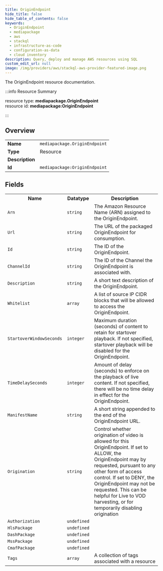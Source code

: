 ```yaml
---
title: OriginEndpoint
hide_title: false
hide_table_of_contents: false
keywords:
  - OriginEndpoint
  - mediapackage
  - aws
  - stackql
  - infrastructure-as-code
  - configuration-as-data
  - cloud inventory
description: Query, deploy and manage AWS resources using SQL
custom_edit_url: null
image: /img/providers/aws/stackql-aws-provider-featured-image.png
---
```

The OriginEndpoint resource documentation.

:::info Resource Summary

<div class="row">
<div class="providerDocColumn">
<span>resource type:&nbsp;<b>mediapackage.OriginEndpoint</b></span><br />
<span>resource id:&nbsp;<b>mediapackage:OriginEndpoint</b></span><br />
</div>
</div>

:::

## Overview
<table><tbody>
<tr><td><b>Name</b></td><td><code>mediapackage.OriginEndpoint</code></td></tr>
<tr><td><b>Type</b></td><td>Resource</td></tr>
<tr><td><b>Description</b></td><td></td></tr>
<tr><td><b>Id</b></td><td><code>mediapackage:OriginEndpoint</code></td></tr>
</tbody></table>

## Fields
<table><tbody>
<tr><th>Name</th><th>Datatype</th><th>Description</th></tr>
<tr><td><code>Arn</code></td><td><code>string</code></td><td>The Amazon Resource Name (ARN) assigned to the OriginEndpoint.</td></tr><tr><td><code>Url</code></td><td><code>string</code></td><td>The URL of the packaged OriginEndpoint for consumption.</td></tr><tr><td><code>Id</code></td><td><code>string</code></td><td>The ID of the OriginEndpoint.</td></tr><tr><td><code>ChannelId</code></td><td><code>string</code></td><td>The ID of the Channel the OriginEndpoint is associated with.</td></tr><tr><td><code>Description</code></td><td><code>string</code></td><td>A short text description of the OriginEndpoint.</td></tr><tr><td><code>Whitelist</code></td><td><code>array</code></td><td>A list of source IP CIDR blocks that will be allowed to access the OriginEndpoint.</td></tr><tr><td><code>StartoverWindowSeconds</code></td><td><code>integer</code></td><td>Maximum duration (seconds) of content to retain for startover playback. If not specified, startover playback will be disabled for the OriginEndpoint.</td></tr><tr><td><code>TimeDelaySeconds</code></td><td><code>integer</code></td><td>Amount of delay (seconds) to enforce on the playback of live content. If not specified, there will be no time delay in effect for the OriginEndpoint.</td></tr><tr><td><code>ManifestName</code></td><td><code>string</code></td><td>A short string appended to the end of the OriginEndpoint URL.</td></tr><tr><td><code>Origination</code></td><td><code>string</code></td><td>Control whether origination of video is allowed for this OriginEndpoint. If set to ALLOW, the OriginEndpoint may by requested, pursuant to any other form of access control. If set to DENY, the OriginEndpoint may not be requested. This can be helpful for Live to VOD harvesting, or for temporarily disabling origination</td></tr><tr><td><code>Authorization</code></td><td><code>undefined</code></td><td></td></tr><tr><td><code>HlsPackage</code></td><td><code>undefined</code></td><td></td></tr><tr><td><code>DashPackage</code></td><td><code>undefined</code></td><td></td></tr><tr><td><code>MssPackage</code></td><td><code>undefined</code></td><td></td></tr><tr><td><code>CmafPackage</code></td><td><code>undefined</code></td><td></td></tr><tr><td><code>Tags</code></td><td><code>array</code></td><td>A collection of tags associated with a resource</td></tr>
</tbody></table>